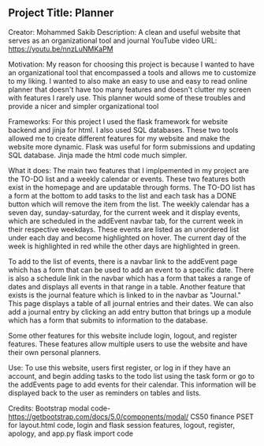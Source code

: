 Project Title: Planner
----------------------------------
Creator: Mohammed Sakib
Description: A clean and useful website that serves as an organizational tool and journal
YouTube video URL: https://youtu.be/nnzLuNMKaPM

Motivation: My reason for choosing this project is because I wanted to have an organizational tool that encompassed a tools and
allows me to customize to my liking. I wanted to also make an easy to use and easy to read online planner that doesn't have too many features
and doesn't clutter my screen with features I rarely use. This planner would some of these troubles and provide a nicer and
simpler organizational tool

Frameworks: For this project I used the flask framework for website backend and jinja for html. I also used SQL databases. These two tools allowed me to create different features for my website and make the website more dynamic. Flask was useful for form submissions and updating
SQL database. Jinja made the html code much simpler.

What it does: The main two features that I implpemented in my project are the TO-DO list and a weekly calendar or events. These two features
both exist in the homepage and are updatable through forms. The TO-DO list has a form at the bottom to add tasks to the list and each task
has a DONE button which will remove the item from the list. The weekly calendar has a seven day, sunday-saturday, for the current week and
it display events, which are scheduled in the addEvent navbar tab, for the current week in their respective weekdays. These events are listed
as an unordered list under each day and become highlighted on hover. The current day of the week is highlighted in red while the other days are
highlighted in green.

To add to the list of events, there is a navbar link to the addEvent page which has a form that can be used to add an event to a specific
date. There is also a schedule link in the navbar which has a form that takes a range of dates and displays all events in that range in a table.
Another feature that exists is the journal feature which is linked to in the navbar as "Journal." This page displays a table of all journal
entries and their dates. We can also add a journal entry by clicking an add entry button that brings up a module which has a form that submits
to information to the database.

Some other features for this website include login, logout, and register features. These features allow multiple users to use the website and
have their own personal planners.

Use: To use this website, users first register, or log in if they have an account, and begin adding tasks to the todo list using the task form or
go to the addEvents page to add events for their calendar. This information will be displayed back to the user as reminders on tables and lists.

Credits: Bootstrap modal code-https://getbootstrap.com/docs/5.0/components/modal/
         CS50 finance PSET for layout.html code, login and flask session features, logout, register, apology, and app.py flask import code
